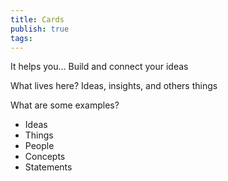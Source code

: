 ```yaml
---
title: Cards
publish: true
tags:
---
```

It helps you...
Build and connect your ideas

What lives here?
Ideas, insights, and others things

What are some examples?
- Ideas
- Things
- People
- Concepts
- Statements
